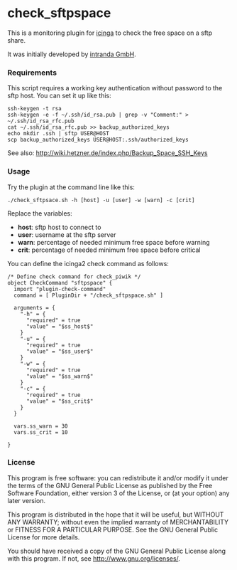 # check_sftpspace
 
This is a monitoring plugin for [icinga](https://www.icinga.com) to check the free space on a sftp share.

It was initially developed by [intranda GmbH](http://www.intranda.com).


### Requirements
This script requires a working key authentication without password to the sftp host. You can set it up like this:

```
ssh-keygen -t rsa
ssh-keygen -e -f ~/.ssh/id_rsa.pub | grep -v "Comment:" > ~/.ssh/id_rsa_rfc.pub
cat ~/.ssh/id_rsa_rfc.pub >> backup_authorized_keys
echo mkdir .ssh | sftp USER@HOST
scp backup_authorized_keys USER@HOST:.ssh/authorized_keys
```
See also: http://wiki.hetzner.de/index.php/Backup_Space_SSH_Keys



### Usage
Try the plugin at the command line like this:
```
./check_sftpsace.sh -h [host] -u [user] -w [warn] -c [crit]
```

Replace the variables:
* __host__: sftp host to connect to
* __user__: username at the sftp server
* __warn__: percentage of needed minimum free space before warning
* __crit__: percentage of needed minimum free space before critical



You can define the icinga2 check command as follows:
```
/* Define check command for check_piwik */
object CheckCommand "sftpspace" {
  import "plugin-check-command"
  command = [ PluginDir + "/check_sftpspace.sh" ]

  arguments = {
    "-h" = {
      "required" = true
      "value" = "$ss_host$"
    }
    "-u" = {
      "required" = true
      "value" = "$ss_user$"
    }
    "-w" = {
      "required" = true
      "value" = "$ss_warn$"
    }
    "-c" = {
      "required" = true
      "value" = "$ss_crit$"
    }
  }

  vars.ss_warn = 30
  vars.ss_crit = 10

}
```
### License
This program is free software: you can redistribute it and/or modify it under the terms of the GNU General Public License as published by the Free Software Foundation, either version 3 of the License, or (at your option) any later version.

This program is distributed in the hope that it will be useful, but WITHOUT ANY WARRANTY; without even the implied warranty of MERCHANTABILITY or FITNESS FOR A PARTICULAR PURPOSE.  See the GNU General Public License for more details.

You should have received a copy of the GNU General Public License along with this program.  If not, see <http://www.gnu.org/licenses/>.

